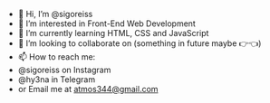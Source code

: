 - 👋 Hi, I’m @sigoreiss
- 👀 I’m interested in Front-End Web Development
- 🌱 I’m currently learning HTML, CSS and JavaScript
- 💞️ I’m looking to collaborate on (something in future maybe 👉👈)
- 📫 How to reach me: 
- @sigoreiss on Instagram
- @hy3na in Telegram
- or Email me at atmos344@gmail.com 

<!---
sigoreiss/sigoreiss is a ✨ special ✨ repository because its `README.md` (this file) appears on your GitHub profile.
You can click the Preview link to take a look at your changes.
--->
